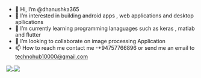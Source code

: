 - 👋 Hi, I’m @dhanushka365
- 👀 I’m interested in building android apps , web applications and desktop apllications
- 🌱 I’m currently learning programming lanaguages such as keras , matlab and flutter
- 💞️ I’m looking to collaborate on image processing Application
- 📫 How to reach me 
      contact me -+94757766896 or send me an email to technohub10000@gmail.com
      
<a href="https://github.com/anuraghazra/github-readme-stats">
<img align="center" src="https://github-readme-stats-nine-jet.vercel.app/api/pin/?username=anuraghazra&repo=github-readme-stats" />
</a>
<a href="https://github.com/anuraghazra/convoychat">
  <img align="center" src="https://github-readme-stats-nine-jet.vercel.app/api/pin/?username=anuraghazra&repo=convoychat" />
</a>
      

<!---
dhanushka365/dhanushka365 is a ✨ special ✨ repository because its `README.md` (this file) appears on your GitHub profile.
You can click the Preview link to take a look at your changes.
--->
